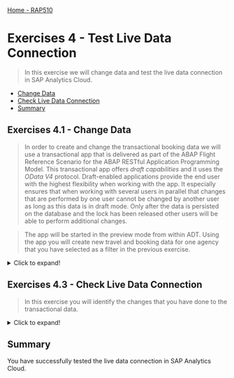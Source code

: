
[Home - RAP510](../../readme.md#exercises)

# Exercises 4 - Test Live Data Connection

> In this exercise we will change data and test the live data connection in SAP Analytics Cloud.
    
 - [Change Data](README.md#exercises-41---Change-Data)   
 - [Check Live Data Connection](README.md#exercises-43---Check-Live-Data-Connection)   
 - [Summary](README.md#exercises/ex4#summary)   


## Exercises 4.1 - Change Data

> In order to create and change the transactional booking data we will use a transactional app that is delivered as part of the ABAP Flight Reference Scenario for the ABAP RESTful Application Programming Model. This transactional app offers *draft capabilities* and it uses the *OData V4* protocol. Draft-enabled applications provide the end user with the highest flexibility when working with the app. It especially ensures that when working with several users in parallel that changes that are performed by one user cannot be changed by another user as long as this data is in draft mode. Only after the data is persisted on the database and the lock has been released other users will be able to perform additional changes. 

> The app will be started in the preview mode from within ADT. Using the app you will create new travel and booking data for one agency that you have selected as a filter in the previous exercise.   

<details>
  <summary>Click to expand!</summary>
 
1. In the SAP Analytics Cloud, open your Story and check your Donut Chart. We want to change data in this Chart for example for Austria. You can take a screenshot to compare after data change. 

   ![Edit](images/460.png) 
 
2. In ADT open your created travel application service binding from excercise RAP100 `ZRAP100_UI_TRAVEL_O4_###`.

  ![service binding](images/.png)
  
  > If you did not complete the exercise RAP100 and you have not this service binding, you can use our solution service binding `ZRAP100_UI_TRAVEL_O4_SOL`.

3. Under **Entity Set and Association** choose **Travel** and click **Preview**.

  ![preview](images/470.png)
  
4. In the preview, click **Create** button to create a new travel.

  ![create](images/435.png)
  
5. Enter a Travel ID and click **Continue**.

  ![travelId](images/440.png)

6. Choose an Agency ID for example in Austria and click **OK**.

  ![agency](images/445.png)
  
7. Choose a Customer in AT and click **OK**.

  ![customer](images/450.png)
  
8. Set a Starting/End Date and enter a Booking Fee and Total Price and currency. Click **Create**.

  ![fee](images/455.png)
  
9. A new Travel is created.

  ![new](images/475.png)

</details>


## Exercises 4.3 - Check Live Data Connection

> In this exercise you will identify the changes that you have done to the transactional data. 

<details>
  <summary>Click to expand!</summary>

1. Go back to the SAP Analytics Cloud, open your Story and refresh your browser. 

  ![Edit](images/460.png)
  
2. Now you can see that your new travel booking for Austria is visible in the Donut chart.

  ![search](images/465.png)


</details>


## Summary

You have successfully tested the live data connection in SAP Analytics Cloud.

